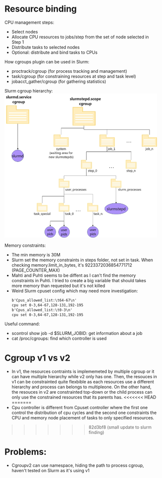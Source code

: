 # Resource binding

CPU management steps:

- Select nodes
- Allocate CPU resources to jobs/step from the set of node selected in Step 1
- Distribute tasks to selected nodes
- Optional: distribute and bind tasks to CPUs

How cgroups plugin can be used in Slurm:

- proctrack/cgroup (for process tracking and management)
- task/cgroup (for constraining resources at step and task level)
- jobacct_gather/cgroup (for gathering statistics)

Slurm cgroup hierarchy:
![images](../img/cg_hierarchy.jpg)

Memory constraints:

- The min memory is 30M
- Slurm set the memory constraints in steps folder, not set in task. When checking memory.limit_in_bytes, it's 9223372036854771712 (PAGE_COUNTER_MAX)
- Mahti and Puhti seems to be diffent as I can't find the memory constraints in Puhti. I tried to create a big variable that should takes more memory than requested but it's not killed
- Weird Slurm cpuset config which may need more investigation:
  ```
  b'Cpus_allowed_list:\t64-67\n'
  cpu set 0-3,64-67,128-131,192-195
  b'Cpus_allowed_list:\t0-3\n'
  cpu set 0-3,64-67,128-131,192-195
  ```

Useful command:

- scontrol show job -d $SLURM_JOBID: get information about a job
- cat /proc/cgroups: find which controller is used

# Cgroup v1 vs v2

- In v1, the resources contraints is implememeted by multiple cgroup or it can have multiple hierarchy while v2 only has one. Then, the resouces in v1 can be constrainted quite flexbible as each resources use a different hierarchy and process can belongs to multipleone. On the other hand, the resouces in v2 are constrainted top-down or the child process can only use the constrained resources that its parents has.
<<<<<<< HEAD
=======
- Cpu controller is different from Cpuset controller where the first one control the distribution of cpu cycles and the second one constraints the CPU and memory node placement of tasks to only specified resources.
>>>>>>> 82d3bf8 (small update to slurm finding)

# Problems:

- Cgroupv2 can use namespace, hiding the path to process cgroup, haven't tested on Slurm as it's using v1
